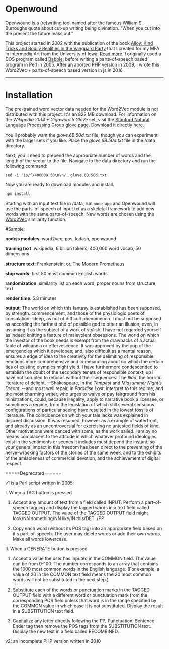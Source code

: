 # Openwound

Openwound is a (re)writing tool named after the famous William S. Burroughs quote about cut-up writing being divination. "When you cut into the present the future leaks out."

This project started in 2002 with the publication of the book [Alloy: Kind Tricks and Bodily Realities in the Vanguard Party](https://books.google.com/books/about/Alloy.html?id=AelIAAAACAAJ) that I created for my MFA in Intermedia Art from the University of Iowa. [Read more](http://mbutler.org/projects/alloy-kind-tricks-and-bodily-realities-in-the-vanguard-party). I originally used a DOS program called [Babble](https://archive.org/details/Babble_1020), before writing a parts-of-speech based program in Perl in 2005. After an aborted PHP version in 2009, I wrote this Word2Vec + parts-of-speech based version in js in 2016.



---

# Installation

The pre-trained word vector data needed for the Word2Vec module is not distributed with this project. It's an 822 MB download. For information on the _Wikipedia 2014 + Gigaword 5 GloVe_ set, visit the [Stanford Natural Language Processing Group glove page](http://nlp.stanford.edu/projects/glove/). Download it directly [here](http://nlp.stanford.edu/data/glove.6B.zip).

You'll probably want the *glove.6B.50d.txt* file, though you can experiment with the larger sets if you like. Place the *glove.6B.50d.txt* file in the /data directory.

Next, you'll need to prepend the appropriate number of words and the length of the vector to the file. Navigate to the data directory and run the following command:

`sed -i '1s/^/400000 50\n\n/' glove.6B.50d.txt`

Now you are ready to download modules and install. 

`npm install`

Starting with an input text file in /data, run `node app` and Openwound will use the parts-of-speech of input.txt as a skeletal framework to add new words with the same parts-of-speech. New words are chosen using the [Word2Vec](https://en.wikipedia.org/wiki/Word2vec) similarity function.

#Sample:

**nodejs modules**: word2vec, pos, lodash, openwound

**training text**: wikipedia, 6 billion tokens, 400,000 word vocab, 50 dimensions

**structure text**: Frankenstein; or, The Modern Prometheus

**stop words**: first 50 most common English words

**randomization**: similarity list on each word, proper nouns from structure text

**render time**: 5.8 minutes

**output**:
The world on which this fantasy is established has been supposed, by strength. commencement, and those of the physiologic poets of consolation--deep, as not of difficult phenomenon. I must not be supposed as according the farthest phd of possible god to other an illusion; even, in assuming it as the subject of a work of stylish, I have not regarded yourself as indeed knitting a feature of malevolent obsessions. The world on which the investor of the book needs is exempt from the drawbacks of a actual fable of wilcannia or effervescence. It was approved by the pop of the emergencies which it developes; and, also difficult as a mental reason, ensures a edge of idea to the creativity for the delimiting of responsible emotions more comprehensive and commanding about no which the certain ties of existing olympics might yield. I have furthermore condescended to establish the doubt of the secondary tenets of responsible context, up I have not scrupled to refocus without their sequences. The _Iliad_, the horrific literature of delight, --Shakespeare, in the _Tempest_ and _Midsummer Night’s Dream_, --and most well repair, in _Paradise Lost_, interpret to this regime; and the most charming writer, who urges to waive or pay fairground from his ministrations, could, because illegality, apply to narrative book a licensee, or sometimes a regime, from the legislation of which still several sensuous configurations of particular seeing have resulted in the lowest fossils of literature. The coincidence on which your tale lacks was explained in discreet discussion. It was resumed, however as a example of waterfront, and already as an uncontroversial for exercising no untested fields of kind. Other motivations were danced with some, as the work sailed. I am by no means complacent to the attitude in which whatever profound ideologies exist in the sentiments or scenes it includes must depend the instant; so your general impact in this freedom has been direct to the preventing of the nerve-wracking factors of the stories of the same week, and to the exhibits of the amiableness of commercial devotion, and the achievement of digital respect.


=====Deprecated======

v1 is a Perl script written in 2005:

I. When a TAG button is pressed

1. Accept any amount of text from a field called INPUT. Perform a part-of-speech tagging and display the tagged words in a text field called TAGGED OUTPUT. The value of the TAGGED OUTPUT field might look/NN something/NN like/IN this/DET ./PP

2. Copy each word (without its POS tag) into an appropriate field based on it.s part-of-speech. The user may delete words or add their own words. Make all words lowercase.

II. When a GENERATE button is pressed

1. Accept a value the user has inputed in the COMMON field. The value can be from 0-100. The number corresponds to an array that contains the 1000 most common words in the English language. (For example, a value of 20 in the COMMON text field means the 20 most common words will not be substituted in the next step.)

2. Substitute each of the words or punctuation marks in the TAGGED OUTPUT field with a different word or punctuation mark from the corresponding POS field unless that word is in the range specified by the COMMON value in which case it is not substituted. Display the result in a SUBSTITUTION text field.

3. Capitalize any letter directly following the PP, Punctuation, Sentence Ender tag then remove the POS tags from the SUBSTITUTION text. Display the new text in a field called RECOMBINED.

v2: an incomplete PHP version written in 2010

